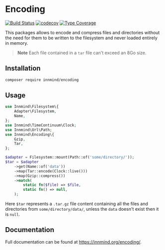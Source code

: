 # Encoding

[![Build Status](https://github.com/innmind/encoding/workflows/CI/badge.svg?branch=master)](https://github.com/innmind/encoding/actions?query=workflow%3ACI)
[![codecov](https://codecov.io/gh/innmind/encoding/branch/develop/graph/badge.svg)](https://codecov.io/gh/innmind/encoding)
[![Type Coverage](https://shepherd.dev/github/innmind/encoding/coverage.svg)](https://shepherd.dev/github/innmind/encoding)

This packages allows to encode and compress files and directories without the need for them to be written to the filesystem and never loaded entirely in memory.

> **Note**
> Each file contained in a `tar` file can't exceed an 8Go size.

## Installation

```sh
composer require innmind/encoding
```

## Usage

```php
use Innmind\Filesystem\{
    Adapter\Filesystem,
    Name,
};
use Innmind\TimeContinuum\Clock;
use Innmind\Url\Path;
use Innmind\Encoding\{
    Gzip,
    Tar,
};

$adapter = Filesystem::mount(Path::of('some/directory/'));
$tar = $adapter
    ->get(Name::of('data'))
    ->map(Tar::encode(Clock::live()))
    ->map(Gzip::compress())
    ->match(
        static fn($file) => $file,
        static fn() => null,
    );
```

Here `$tar` represents a `.tar.gz` file content containing all the files and directories from `some/directory/data/`, unless the `data` doesn't exist then it is `null`.

## Documentation

Full documentation can be found at <https://innmind.org/encoding/>.
